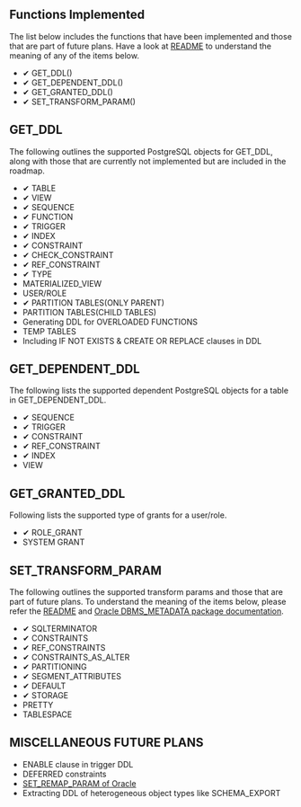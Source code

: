 Functions Implemented
---------------------
The list below includes the functions that have been implemented and those that are part of future plans. Have a look at [README](README.md) to understand the meaning of any of the items below.
- ✔︎ GET_DDL()
- ✔︎ GET_DEPENDENT_DDL()
- ✔︎ GET_GRANTED_DDL()
- ✔︎ SET_TRANSFORM_PARAM()

GET_DDL
-------
The following outlines the supported PostgreSQL objects for GET_DDL, along with those that are currently not implemented but are included in the roadmap.
- ✔︎ TABLE
- ✔︎ VIEW
- ✔︎ SEQUENCE
- ✔︎ FUNCTION
- ✔︎ TRIGGER
- ✔︎ INDEX
- ✔︎ CONSTRAINT
- ✔︎ CHECK_CONSTRAINT
- ✔︎ REF_CONSTRAINT
- ✔︎ TYPE
- MATERIALIZED_VIEW
- USER/ROLE
- ✔︎ PARTITION TABLES(ONLY PARENT)
- PARTITION TABLES(CHILD TABLES)
- Generating DDL for OVERLOADED FUNCTIONS
- TEMP TABLES
- Including IF NOT EXISTS & CREATE OR REPLACE clauses in DDL


GET_DEPENDENT_DDL
-----------------
The following lists the supported dependent PostgreSQL objects for a table in GET_DEPENDENT_DDL.
- ✔︎ SEQUENCE
- ✔︎ TRIGGER
- ✔︎ CONSTRAINT
- ✔︎ REF_CONSTRAINT
- ✔︎ INDEX
- VIEW

GET_GRANTED_DDL
---------------
Following lists the supported type of grants for a user/role.
- ✔︎ ROLE_GRANT
- SYSTEM GRANT

SET_TRANSFORM_PARAM
-------------------
The following outlines the supported transform params and those that are part of future plans. To understand the meaning of the items below, please refer the [README](README.md) and [Oracle DBMS_METADATA package documentation](https://docs.oracle.com/en/database/oracle/oracle-database/19/arpls/DBMS_METADATA.html).
- ✔︎ SQLTERMINATOR
- ✔︎ CONSTRAINTS
- ✔︎ REF_CONSTRAINTS
- ✔︎ CONSTRAINTS_AS_ALTER
- ✔︎ PARTITIONING
- ✔︎ SEGMENT_ATTRIBUTES
- ✔︎ DEFAULT
- ✔︎ STORAGE
- PRETTY
- TABLESPACE

MISCELLANEOUS FUTURE PLANS
---------------------------
- ENABLE clause in trigger DDL
- DEFERRED constraints 
- [SET_REMAP_PARAM of Oracle](https://docs.oracle.com/database/121/ARPLS/d_metada.htm#ARPLS66910)
- Extracting DDL of heterogeneous object types like SCHEMA_EXPORT 